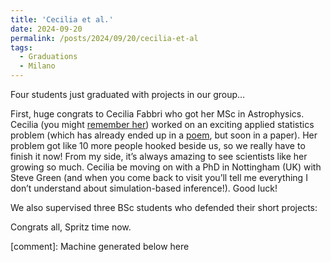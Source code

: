 ```yaml
---
title: 'Cecilia et al.'
date: 2024-09-20
permalink: /posts/2024/09/20/cecilia-et-al
tags:
  - Graduations
  - Milano
---
```


Four students just graduated with projects in our group… 

First, huge congrats to Cecilia Fabbri who got her MSc in Astrophysics. Cecilia (you might [remember her](<../../../../../index.html?p=4785>)) worked on an exciting applied statistics problem (which has already ended up in a [poem](<../../../../../index.html?p=6058>), but soon in a paper). Her problem got like 10 more people hooked beside us, so we really have to finish it now! From my side, it’s always amazing to see scientists like her growing so much. Cecilia be moving on with a PhD in Nottingham (UK) with Steve Green (and when you come back to visit you’ll tell me everything I don’t understand about simulation-based inference!). Good luck!

We also supervised three BSc students who defended their short projects:

Congrats all, Spritz time now.

[comment]: Machine generated below here
